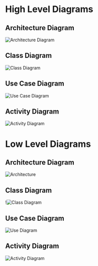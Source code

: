﻿
# High Level Diagrams

## Architecture Diagram
![Architecture Diagram](https://github.com/Roopesh16/Stepin-Mini-Project/blob/main/2_Design/architechture%20high.png)

## Class Diagram
![Class Diagram](https://github.com/Roopesh16/Stepin-Mini-Project/blob/main/2_Design/class_high.png)

## Use Case Diagram
![Use Case Diagram](https://github.com/Roopesh16/Stepin-Mini-Project/blob/main/2_Design/usecase_H.png)

## Activity Diagram
![Activity Diagram](https://github.com/Roopesh16/Stepin-Mini-Project/blob/main/2_Design/action_H.jpg)


# Low Level Diagrams

## Architecture Diagram
![Architecture](https://github.com/Roopesh16/Stepin-Mini-Project/blob/main/2_Design/arch_low.png)

## Class Diagram
!![Class Diagram](https://github.com/Roopesh16/Stepin-Mini-Project/blob/main/2_Design/lowlevel_class.png)

## Use Case Diagram
![Use Diagram](https://github.com/Roopesh16/Stepin-Mini-Project/blob/main/2_Design/usecase_low.png)

## Activity Diagram
![Activity Diagram](https://github.com/Roopesh16/Stepin-Mini-Project/blob/main/2_Design/activity_low.png)
